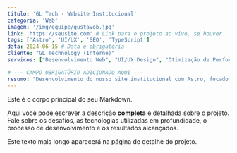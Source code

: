 ```yaml
---
titulo: 'GL Tech - Website Institucional'
categoria: 'Web'
imagem: '/img/equipe/gustavob.jpg'
link: 'https://seusite.com' # Link para o projeto ao vivo, se houver
tags: ['Astro', 'UI/UX', 'SEO', 'TypeScript']
data: 2024-06-15 # Data é obrigatória
cliente: "GL Technology (Interno)"
servicos: ["Desenvolvimento Web", "UI/UX Design", "Otimização de Performance"]

# --- CAMPO OBRIGATÓRIO ADICIONADO AQUI ---
resumo: "Desenvolvimento do nosso site institucional com Astro, focado em performance e interatividade para apresentar nossas capacidades e projetos."
---
```

Este é o corpo principal do seu Markdown.

Aqui você pode escrever a descrição **completa** e detalhada sobre o projeto. Fale sobre os desafios, as tecnologias utilizadas em profundidade, o processo de desenvolvimento e os resultados alcançados.

Este texto mais longo aparecerá na página de detalhe do projeto.